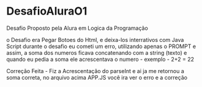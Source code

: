 # DesafioAluraO1
Desafio Proposto pela Alura em Logica da Programação

o Desafio era Pegar Botoes do Html, e deixa-los interrativos com Java Script
durante o desafio eu cometi um erro, utilizando apenas o PROMPT e assim, a soma dos numeros
ficava concatenando com a string (texto) e quando eu pedia a soma ele acrescentava o numero - exemplo - 2+2 = 22

Correção Feita - Fiz a Acrescentação do parseInt e ai ja me retornou a soma correta, no arquivo acima APP.JS você ira ver o erro e a correção
